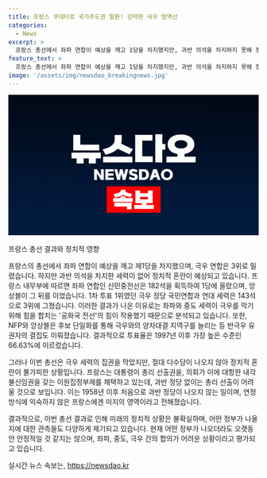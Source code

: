 ```yaml
---
title: 프랑스 쿠데타로 국가주도권 탈환! 강력한 극우 방역선
categories:
  - News
excerpt: >
  프랑스 총선에서 좌파 연합이 예상을 깨고 1당을 차지했지만, 과반 의석을 차지하지 못해 정치적 혼란이 예상됨. 이번 선거에서 극우 세력은 3위로 밀리며 충격을 받았고, 좌파와 중도 세력의 연합이 극우를 막는데 성공했다. 하지만 정치적 혼란이 예상되며, 총리 선출이 어려울 것으로 보인다. 현재 앙상블 소속 총리는 책임을 지고 사임할 예정이며, NFP 대표는 대통령에게 총리 지명을 요구하고 있지만, 정부의 안정성에 대한 우려가 나오고 있다.
feature_text: >
  프랑스 총선에서 좌파 연합이 예상을 깨고 1당을 차지했지만, 과반 의석을 차지하지 못해 정치적 혼란이 예상됨. 이번 선거에서 극우 세력은 3위로 밀리며 충격을 받았고, 좌파와 중도 세력의 연합이 극우를 막는데 성공했다. 하지만 정치적 혼란이 예상되며, 총리 선출이 어려울 것으로 보인다. 현재 앙상블 소속 총리는 책임을 지고 사임할 예정이며, NFP 대표는 대통령에게 총리 지명을 요구하고 있지만, 정부의 안정성에 대한 우려가 나오고 있다.
image: '/assets/img/newsdao_breakingnews.jpg'
---
```


<p><img src="/assets/img/newsdao_breakingnews.jpg" alt="pcversion 속보" /></p>

<p>프랑스 총선 결과와 정치적 영향</p>

<p>프랑스의 총선에서 좌파 연합이 예상을 깨고 제1당을 차지했으며, 극우 연합은 3위로 밀렸습니다. 하지만 과반 의석을 차지한 세력이 없어 정치적 혼란이 예상되고 있습니다. 프랑스 내무부에 따르면 좌파 연합인 신민중전선은 182석을 획득하여 1당에 올랐으며, 앙상블이 그 뒤를 이었습니다. 1차 투표 1위였던 극우 정당 국민연합과 연대 세력은 143석으로 3위에 그쳤습니다. 이러한 결과가 나온 이유로는 좌파와 중도 세력이 극우를 막기 위해 힘을 합치는 '공화국 전선'의 힘이 작용했기 때문으로 분석되고 있습니다. 또한, NFP와 앙상블은 후보 단일화를 통해 극우와의 양자대결 지역구를 늘리는 등 반극우 유권자의 결집도 이뤄졌습니다. 결과적으로 투표율은 1997년 이후 가장 높은 수준인 66.63%에 이르렀습니다.</p>

<p>그러나 이번 총선은 극우 세력의 집권을 막았지만, 절대 다수당이 나오지 않아 정치적 혼란이 불가피한 상황입니다. 프랑스는 대통령이 총리 선출권을, 의회가 이에 대항한 내각불신임권을 갖는 이원집정부제를 채택하고 있는데, 과반 정당 없이는 총리 선출이 어려울 것으로 보입니다. 이는 1958년 이후 처음으로 과반 정당이 나오지 않는 일이며, 연정 방식에 익숙하지 않은 프랑스에겐 미지의 영역이라고 전해졌습니다.</p>

<p>결과적으로, 이번 총선 결과로 인해 미래의 정치적 상황은 불확실하며, 어떤 정부가 나올지에 대한 관측들도 다양하게 제기되고 있습니다. 현재 어떤 정부가 나오더라도 오랫동안 안정적일 것 같지는 않으며, 좌파, 중도, 극우 간의 합의가 어려운 상황이라고 평가되고 있습니다.</p>
실시간 뉴스 속보는, <a href="https://newsdao.kr" rel="dofollow">https://newsdao.kr</a>


